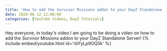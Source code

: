 ```yaml
---
title: 'How to add the Survivor Missions addon to your DayZ Standalone Server'
date: 2020-06-12 12:00:00
categories: [YouTube Videos, DayZ Tutorials]
---
```

Hey everyone, in today's video I am going to be doing a video on how to add the Survivor Missions addon to your DayZ Standalone Server!
{% include embed/youtube.html id='rbYyLp9OQ5k' %}